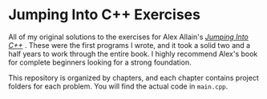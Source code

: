 # Jumping Into C++ Exercises

All of my original solutions to the exercises for Alex Allain's <i> <a href="https://www.cprogramming.com/c++book/">Jumping Into C++</a> </i>. These were the first programs I wrote, and it took a solid two and a half years to work through the entire book. I highly recommend Alex's book for complete beginners looking for a strong foundation.

This repository is organized by chapters, and each chapter contains project folders for each problem. You will find the actual code in `main.cpp`.
